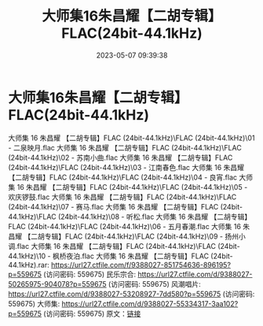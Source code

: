 ﻿---
title: 大师集16朱昌耀【二胡专辑】FLAC(24bit-44.1kHz)
date: 2023-05-07 09:39:38
categories: 古典音乐、新世纪、纯音雅乐
tags: 纯音雅乐
---
# 大师集16朱昌耀【二胡专辑】FLAC(24bit-44.1kHz)

大师集 16 朱昌耀 【二胡专辑】FLAC
(24bit-44.1kHz)\FLAC (24bit-44.1kHz)\01 - 二泉映月.flac
大师集 16 朱昌耀 【二胡专辑】FLAC (24bit-44.1kHz)\FLAC (24bit-44.1kHz)\02 -
苏南小曲.flac
大师集 16 朱昌耀 【二胡专辑】FLAC (24bit-44.1kHz)\FLAC (24bit-44.1kHz)\03 -
江南春色.flac
大师集 16 朱昌耀 【二胡专辑】FLAC (24bit-44.1kHz)\FLAC (24bit-44.1kHz)\04 -
良宵.flac
大师集 16 朱昌耀 【二胡专辑】FLAC (24bit-44.1kHz)\FLAC (24bit-44.1kHz)\05 -
欢庆锣鼓.flac
大师集 16 朱昌耀 【二胡专辑】FLAC (24bit-44.1kHz)\FLAC (24bit-44.1kHz)\07 -
赛马.flac
大师集 16 朱昌耀 【二胡专辑】FLAC (24bit-44.1kHz)\FLAC (24bit-44.1kHz)\08 -
听松.flac
大师集 16 朱昌耀 【二胡专辑】FLAC (24bit-44.1kHz)\FLAC (24bit-44.1kHz)\06 -
五月春潮.flac
大师集 16 朱昌耀 【二胡专辑】FLAC (24bit-44.1kHz)\FLAC (24bit-44.1kHz)\09 -
扬州小调.flac
大师集 16 朱昌耀 【二胡专辑】FLAC (24bit-44.1kHz)\FLAC (24bit-44.1kHz)\10 -
枫桥夜泊.flac
大师集 16 朱昌耀 【二胡专辑】FLAC (24bit-44.1kHz).rar: https://url27.ctfile.com/f/9388027-851754636-896195?p=559675
(访问密码: 559675)
民乐宗合: https://url27.ctfile.com/d/9388027-50265975-904078?p=559675
(访问密码: 559675)
风潮唱片: https://url27.ctfile.com/d/9388027-53208927-7dd580?p=559675
(访问密码: 559675)
大师集: https://url27.ctfile.com/d/9388027-55334317-3aa102?p=559675
(访问密码: 559675)
原文：[链接](https://blog.sina.com.cn/s/blog_1647c7e76010311rs.html)